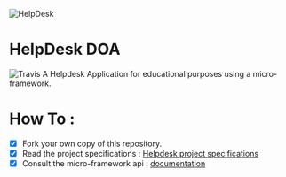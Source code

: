 ![HelpDesk](http://angular.kobject.net/git/phalconist/helpdesk.png "HelpDesk")
# HelpDesk DOA
![Travis](https://travis-ci.org/aleboisselier/helpdesk.svg)
A Helpdesk Application for educational purposes using a micro-framework.
# How To : 

- [x] Fork your own copy of this repository.
- [x] Read the project specifications : [Helpdesk project specifications](http://slamwiki.kobject.net/slam4/helpdesk/)
- [x] Consult the micro-framework api : [documentation](http://api.kobject.net/micro-framework/)
